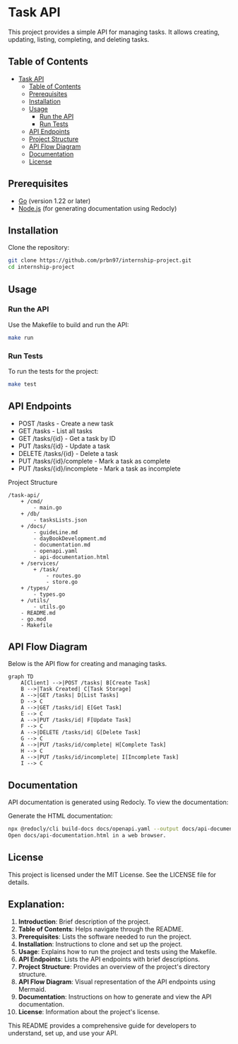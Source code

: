 # Task API

This project provides a simple API for managing tasks. It allows creating, updating, listing, completing, and deleting tasks.

## Table of Contents

- [Task API](#task-api)
  - [Table of Contents](#table-of-contents)
  - [Prerequisites](#prerequisites)
  - [Installation](#installation)
  - [Usage](#usage)
    - [Run the API](#run-the-api)
    - [Run Tests](#run-tests)
  - [API Endpoints](#api-endpoints)
  - [Project Structure](#project-structure)
  - [API Flow Diagram](#api-flow-diagram)
  - [Documentation](#documentation)
  - [License](#license)

## Prerequisites

- [Go](https://golang.org/doc/install) (version 1.22 or later)
- [Node.js](https://nodejs.org/en/download/) (for generating documentation using Redocly)

## Installation

Clone the repository:

```sh
git clone https://github.com/prbn97/internship-project.git
cd internship-project
```
## Usage

### Run the API
Use the Makefile to build and run the API:

```sh
make run
```
### Run Tests
To run the tests for the project:

```sh
make test
```

## API Endpoints
- POST /tasks - Create a new task
- GET /tasks - List all tasks
- GET /tasks/{id} - Get a task by ID
- PUT /tasks/{id} - Update a task
- DELETE /tasks/{id} - Delete a task
- PUT /tasks/{id}/complete - Mark a task as complete
- PUT /tasks/{id}/incomplete - Mark a task as incomplete


Project Structure

```plaintext
/task-api/
    + /cmd/
        - main.go
    + /db/
        - tasksLists.json
    + /docs/
        - guideLine.md
        - dayBookDevelopment.md
        - documentation.md
        - openapi.yaml
        - api-documentation.html
    + /services/
        + /task/
            - routes.go
            - store.go
    + /types/
        - types.go
    + /utils/
        - utils.go
    - README.md
    - go.mod
    - Makefile
```

## API Flow Diagram
Below is the API flow for creating and managing tasks.

```mermaid
graph TD
    A[Client] -->|POST /tasks| B[Create Task]
    B -->|Task Created| C[Task Storage]
    A -->|GET /tasks| D[List Tasks]
    D --> C
    A -->|GET /tasks/id| E[Get Task]
    E --> C
    A -->|PUT /tasks/id| F[Update Task]
    F --> C
    A -->|DELETE /tasks/id| G[Delete Task]
    G --> C
    A -->|PUT /tasks/id/complete| H[Complete Task]
    H --> C
    A -->|PUT /tasks/id/incomplete| I[Incomplete Task]
    I --> C

```

## Documentation
API documentation is generated using Redocly. To view the documentation:

Generate the HTML documentation:

```sh
npx @redocly/cli build-docs docs/openapi.yaml --output docs/api-documentation.html
Open docs/api-documentation.html in a web browser.
```

## License
This project is licensed under the MIT License. See the LICENSE file for details.

## Explanation:

1. **Introduction**: Brief description of the project.
2. **Table of Contents**: Helps navigate through the README.
3. **Prerequisites**: Lists the software needed to run the project.
4. **Installation**: Instructions to clone and set up the project.
5. **Usage**: Explains how to run the project and tests using the Makefile.
6. **API Endpoints**: Lists the API endpoints with brief descriptions.
7. **Project Structure**: Provides an overview of the project's directory structure.
8. **API Flow Diagram**: Visual representation of the API endpoints using Mermaid.
9. **Documentation**: Instructions on how to generate and view the API documentation.
10. **License**: Information about the project's license.

This README provides a comprehensive guide for developers to understand, set up, and use your API.




